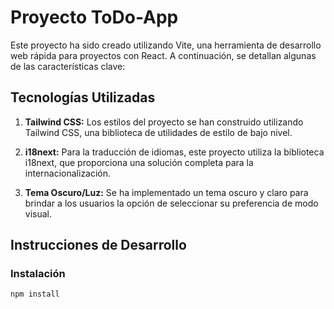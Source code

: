 # Proyecto ToDo-App

Este proyecto ha sido creado utilizando Vite, una herramienta de desarrollo web rápida para proyectos con React. A continuación, se detallan algunas de las características clave:

## Tecnologías Utilizadas

1. **Tailwind CSS:** Los estilos del proyecto se han construido utilizando Tailwind CSS, una biblioteca de utilidades de estilo de bajo nivel.

2. **i18next:** Para la traducción de idiomas, este proyecto utiliza la biblioteca i18next, que proporciona una solución completa para la internacionalización.

3. **Tema Oscuro/Luz:** Se ha implementado un tema oscuro y claro para brindar a los usuarios la opción de seleccionar su preferencia de modo visual.

## Instrucciones de Desarrollo

### Instalación

```bash
npm install
```
